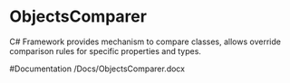 # ObjectsComparer
C# Framework provides mechanism to compare classes, allows override comparison rules for specific properties and types.

#Documentation
/Docs/ObjectsComparer.docx

